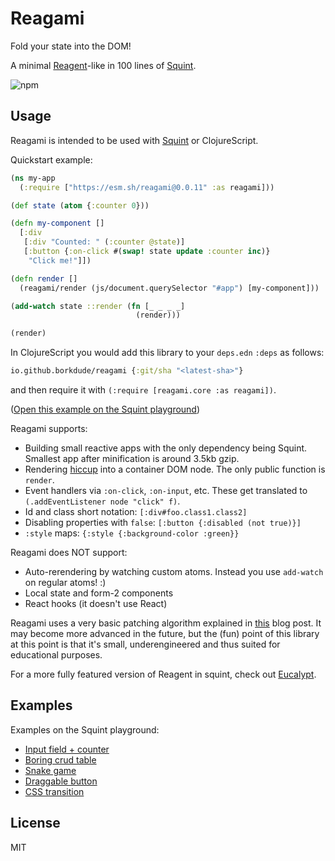 # Reagami

Fold your state into the DOM!

A minimal [Reagent](https://github.com/reagent-project/reagent)-like in 100 lines of [Squint](https://github.com/squint-cljs/squint).

![npm](https://img.shields.io/npm/v/reagami.svg)

## Usage

Reagami is intended to be used with [Squint](https://github.com/squint-cljs/squint) or ClojureScript.

Quickstart example:

``` clojure
(ns my-app
  (:require ["https://esm.sh/reagami@0.0.11" :as reagami]))

(def state (atom {:counter 0}))

(defn my-component []
  [:div
   [:div "Counted: " (:counter @state)]
   [:button {:on-click #(swap! state update :counter inc)}
    "Click me!"]])

(defn render []
  (reagami/render (js/document.querySelector "#app") [my-component]))

(add-watch state ::render (fn [_ _ _ _]
                            (render)))

(render)
```

In ClojureScript you would add this library to your `deps.edn` `:deps` as follows:

``` clojure
io.github.borkdude/reagami {:git/sha "<latest-sha>"}
```

and then require it with `(:require [reagami.core :as reagami])`.

([Open this example on the Squint playground](https://squint-cljs.github.io/squint/?src=gzip%3AH4sIAAAAAAAAE3VQu27DMAzc%2FRWMssiDH101BcgnZDSMQpWY2m30iEQ1CIL8e2FZMbpUHEQQd8c7chvB3BvpfQXARcBrmgPCwCYiH0XXYTRtnLqA8lOa%2BdC3ffvWMxAyQpmNdV1VXOMZIklC4JKcgYdQLlnCAP3zBbDLKuWMdxYtwTBWAIPQ808FpQF2zCwtgAHfJA5ZuR5X3EcichYewtlGXWb1DXseb9LvioHk9fJt7Nmq%2BrlQgR0z3OCOjeNmKqDVGFY7vITqypB%2FxU47lQxaaq8Jw%2F2EF1TkArC99J7VMPwNtR5Dat3cJKmpOBLiJXe2MLxDrpzm38dXRp31Sv8LZLQIB60BAAA%3D))

Reagami supports:

- Building small reactive apps with the only dependency being Squint. Smallest app after minification is around 3.5kb gzip.
- Rendering [hiccup](https://github.com/weavejester/hiccup) into a container DOM node. The only public function is `render`.
- Event handlers via `:on-click`, `:on-input`, etc. These get translated to `(.addEventListener node "click" f)`.
- Id and class short notation: `[:div#foo.class1.class2]`
- Disabling properties with `false`: `[:button {:disabled (not true)}]`
- `:style` maps: `{:style {:background-color :green}}`

Reagami does NOT support:

- Auto-rerendering by watching custom atoms. Instead you use `add-watch` on regular atoms! :)
- Local state and form-2 components
- React hooks (it doesn't use React)

Reagami uses a very basic patching algorithm explained in [this](https://blog.michielborkent.nl/reagami.html) blog
post. It may become more advanced in the future, but the (fun) point of this
library at this point is that it's small, underengineered and thus suited for
educational purposes.

For a more fully featured version of Reagent in squint, check out [Eucalypt](https://github.com/chr15m/eucalypt).

## Examples

Examples on the Squint playground:

- [Input field + counter](https://squint-cljs.github.io/squint/?src=gzip%3AH4sIAAAAAAAAE41TO2%2FbMBDe%2FSs%2BMyhADn5k5dAEKLJ2ySgYBSOeI7YSqZBHG4bh%2F15Qjwr2VHEQefwed6eT9AmdcX4FSB3pK7tIqETD3Ce921HqtqnZRTKfpnOv%2B%2B1%2B%2B%2FwsoE3CFDsotVpJS0ckNkyQhkOHq65D9kwRe%2BjUhDM4ZrrNWI%2FsUB1WQKWtO61QNh%2BZOXhcdfCbunX1HzzJdDb9elLOvS2vUc4HVrfCg3hvwvkFAnK8eR3QqohDnhvyDxcDafTFVSe%2BtDSk24YI%2FRmJ%2FG0ULqA%2BEmQfN4njnfBw6XyfGVd9Mm0myOl8Z7M8paoRcF%2BVSSnUmLhy8x3foNnET2KMwkrdFsv%2F7dHcfedrNVcD8WNgdLQWs6J0R0kn8i%2BQA%2BWxCrXUUeke4u1EHgNi0Zj79NhMEcmKf70s%2Fj8Do7itxUGVNQ1ODIHL%2FIUI%2BTvtbKhzR563X5ni5Z1aqrnIPZm%2BF2M%2B0gYO9%2BA6kmF6a6mcIKw7iTl3mYjX2DgLsUjgnv4R7GXbR%2BrJW6WWOY3kLcVxVuU08rspWPJGladfwFi7ORuum%2BlTaD3CCvHoUf3CsA5FpsRHk2n%2FF2krysiHAwAA)
- [Boring crud table](https://squint-cljs.github.io/squint/?src=gzip%3AH4sIAAAAAAAAE71WS28bNxC%2B61dMaBSggKwc9FJgAyQu2lx7aI5b1qDEkcR6l1yTs3IEwf%2B94GOftpz0UgkS9jHzceabb4bkxkMjtVkB8NLhY6cdQsWORK0vb2%2FRNxt%2FvHUoD7LRDErpId%2BI9Xq14gr3sLeuKbTRBJfSyAaBsRUsPiUqTdocPgO5Dp%2BzqzU7BE%2BSELgk28CllEY3svZweX6BkZHCcuOaz30YBqRSRXJ%2FB5UIGfkn2b7rF9gbqOKleInMaySoYvC8%2BJQ90koxpfWVYEAr4J4ccCeNsk3RdVqt16%2BsAMCl93ZXaJPhqyFXrURPXfwrtQKtntfh0yfnsLEnHPOTLxLsWhWj7lGVDusBD2hygpTs3kIaAh1DzCgiIPVAe421KrRpOyqO0qga3QqA%2FYnUOeNBQn4IdJSUl%2FVwknWHoA3Egjeyfb8C6IxCBw94fg9Pmo7ZaO9sA9b8dpTmgIAnNBSUVUXPBzzHwENZc0lzEuF1LkDMJJjme77ZAEJB0h2QoIjLTFlOyZxkrdVnqKLIBslwj4%2FAU5nGNxPnIHG5rTFRAlXirtAqeus98ANSoPVuKYDBcuwTkSRXlQnsUno61wiXcmtd4Ir93H4Db2utYFvL3QNb9EtJ5xaBEX6jRTeWidwfCSbkKhbaL4eC3HxPNEuk2Fs%2Fwabnf9MX4FnkZNv%2FEJaYdH565%2BxTL%2BfYz%2Bnxdche1GOGw5Ti48BK1us%2BRHLJuipJQbWoeY8opjbltiOyBj5%2B3GzJhF%2FROt1Id960XV0XTh%2BONCX5UirtA6oCbiwBn8kydOCyILXePaRWeHX0ROk%2FHdEMCV6zAuCL%2BZBVfhX25Qh6dXJMlA3G0no902vojoFw9lWekAH7ojSxq1xCJHMkMPKqgjDdnMuenhu%2BmKG5sLNA2F%2Fdhw%2B%2F%2F8KEENPZ65GK0POvbSxpxiy2pRfajK%2Bjcy%2BhkND%2F3ePjjvZKW2cNX23rifMbnSxWy2L9kOrf1jxPi98NI3ce%2BO77%2BueT08E1MfNJoWcCZb8qxcbMhFhU1%2FeVVfqUjUIqm8l%2F4cnpFvuK0xGlGoTdKzY8B%2FaHbJCJfDO5EMMI2lqVdzTeyDYlXt2DFPPs%2F76UD3hOBxQ2zsiCDYeCuaCqyRyVo0D40Mt3s2FQTaQtxIQUZy0VO9u01qChBTc391XZOgTeusBJjylgNUL6ASxihY6zDvg%2F%2FlbZXdegoc1jh%2B78FWvckXXAbmTbshQXV5bs3HjnUBJ%2BqTHcAVP6xPrsuEd6B2FbYSMEzN0D3ZvWYYtGzc9k8diSRkI%2BFt%2FmhyFuqOZMpJEShPgkaXfsj5llcukPM%2FcQvyJAhudpwXz9L76X4DewCwAA)
- [Snake game](https://squint-cljs.github.io/squint/?src=gzip%3AH4sIAAAAAAAAE41WW4%2BjNhR%2Bz684y6iS2YoJTLsvZGenlbqqql2pUi9PiFYOPiSeGJu1HRI6yn%2BvbJNAZpnVECngw%2BfP534g0kBDuVwAkFzjlz3XCEW0tbY1%2BXKJprk126VGuqENjyCnBoZFGceLBWFYg%2BH%2FIdylMaxWsNGcBQG5S493aRwgFQoBWYAgrbZBcA9Z2h4Di5IVgrHUolOFWtXAU24k3SEUxTvI0hKKH8PtB3crYQVccsupgABbK9Yv4HzljGsoMkgdsFEdlxvQfLO1E0itFIMiC%2BwjnRNPUFTwDh%2FA6j2ezjZL0FQy1SSBolwAFMSJEi6ttz%2BGZ%2BvysrVRHSaDaW4nMQfavrkYD0BqCcVTvsPeQBGAzhp%2FVtCm9JEw9lQOihJeA5HKDu%2Fji%2F5mNJgItFBskTIgHVZQkO%2BBSLsFUnNtbHBjDGkcpO7INB6Z5q95jmzCkcXO9pmt1OIDkHvwGjnjZlESD4OzvNKkUtKELc5mzzG8Xu%2BtoBcd4nnVj0ExT5DOIvoJIptFbLlNDlSIByBKA3kPR%2B%2B099C%2FQHnlsA%2F3cDynyId76MPziwcZFPUDEKMahJuzt75z6YXGjt6J4%2FI5g3MV%2B5p2oj01RlVg7CXJayoMzqgyUeTVe0J4R3iI0hjOUH5kUkhzTshRGPwGTRyuxWK1gr94gxqEUu2CPJqlQfubtKg7KqY1d5emAf4J%2B7WimkGlpNVKmAW5pYx97FDaz9xYlKjh0SwPXDJ1gGiHPVMHGS2GCsXg8VBWO%2ByB3CbuhpdQTCsb9i1zN9eYXs4RT8y4%2FiqY14GlBmGH%2FbdzLfpZa3X4u41Cd7j31VikkJXx%2BTHJ5kvzOckvzu5nNMmE55U0n7G21zSuQQ8siX9%2BDc0fro9f8yQTolfwMK7PeRN6sptHicbKQlEcoS%2BhUkL5KBS5Fz%2FlRyBv4eiRMeS9W%2FVhNTkrP3Bmh%2FGWb9Ep6hdTSM2FCPyncShsaINJSMcwFHxWXQ%2BB6QA4wU8%2BrUKiFDnjXTijyE23gadBEfI2TONB60GjK%2BmVp3Jje4HwlK%2BVZqghytojGCU4g7Wg1S6a9Wu%2BptVuo9VeMohuEOvodBqAq1Xox%2BeKqJWGoqV6aNNjnv%2FjbQVirAb3Pj5BMUbF74g2GlFGl%2BCuVtNZPUF7R0UaWVSOUOdhUB1q%2FyfouXrIYYtyfngWucVjiP271MU8S1PXt6RNho%2BeIZpRcM4Jol%2FdKb93qN9EZVyOH0laKTeJ%2FcB4NEumqn2D0t5%2B2aPu%2F0SBlVUaohvatlFQgDBl1TW40kgtfhToVhAx3kXxpdWgfQMJZxCNFHC93X0h3bYaW5RsmvwapYt1yLvh8245CJ3eUIzZGSyijCUHaqvt0NvyPMDPrfFf8L%2FS0Tl5OGx4%2Fh8hQm1YdAoAAA%3D%3D)
- [Draggable button](https://squint-cljs.github.io/squint/?src=gzip%3AH4sIAAAAAAAAE5VWXY%2FjNBR9n19xCS%2BOtEm7EiDkIO0K2DfgAYQEiqqVG98k3nHtrO10Ekb978gfyfRr0dA%2BpI3P%2FfC5xychysKBCfUAQKjBz6MwCHXWOzdYutmgPZS23xhkHTuI99tyW36XAWUW0q1dnj88EI4t7CVrHoteSywGbeGZTvDNdgt09pfTgrKOOQTCnD4EyNsICRcmxRHfgTMjnnzaqoI%2FnZDCzdCOqnFCKxuyKGiktvgO6gnmnW%2BdKQ7kByC%2FMtdv2N4CKWACQqertvI8h2%2B3%2BQMA3OBnIHS%2Bj%2FfdpModuqKRApUrDDYOajy60IJEB7UBUnboftSj4kJ1PwXg7x5HysIx06EDPLo834UWnqnENqyFq8nfUKeHgNUDmHyh4cMRlYOeKS7RLBwc9GixOOgjFmkFat22FmM%2FrVp7W7qb%2FDZJmfr%2FK3QSSIpheeQlfuYL7N8Ldl6xuwQmogWS5jHB%2FJKDGLTovkojf17G2zJp8fRl2ATTWRs3HzrD%2FJ%2FrlyrKF30ufI3DGVsq0LfS9XHlq6rAoF8D12OMDP%2BksA4VmkhqGTFhOr%2BkFfhkN09Ccf0E2RqXQSp10w7XT%2BqlodjKJ7tptLJaYil1BzQgPdCTVlVegrBPCoMgQt2GPheBSTygcqson%2BkjzhbqoDGnh93pNSo9U0MceZjNlYBy8Enzm4HQG%2FnkvnJ%2BWpFVBRxboRBmPRoI7C48kFmPwKRBxmfo2RFBnNVIVAK5cwCSONchMs6%2FPD3G%2Bf8Z3U3OcVgzguuZS5Kxl5p5bbFxyJYtnWn0RTercLhhXcf2Eov96JxWUPvt1pSLo69V0%2F4tkMEU1hl4H05V5KOmEZ%2Bcx7pZ%2BvP2TyEUxwm%2BvxwiHbQV3nIhY3ur5egwu0JE7%2FJl7hgtZMOU5VBdxQR7iyE3XhtDrgL2rHnsjFcqZI2W2tAYVmWnKKbsN%2B2gR4MwSGQWs7BZ8tSjArK4QeIh5r4g4hVUvIaMGzpSxfs0XBNxAV7PCA3DT2f%2Fjl8swOxnwzo4YLbLd6tKjNauaPRh0Mo%2FO6JGrqWzwAPa%2B4U2wX64bkZvIeXnEc38B0psnDaQfc2GIU2IcO30JbgxyBx%2BiO4DGRfHdZokWHwhOGQvKeAyfK%2F5XA4GB1T8XO8GFffmGLwxvXZs0k3fN9SXe42vJIzz4om5pk8PFkpjyOr1EL47n9LfjwXT738B1bnPCBYJAAA%3D)
- [CSS transition](https://squint-cljs.github.io/squint/?src=gzip%3AH4sIAAAAAAAAE4VTuW7jMBDt9RUTpqGAlewU2YJVmgW2TykIAU2OLGZ5hRzZMYz8%2B0Ky4mNXSMRC5PDN45uL%2BwxOGl8AcJHwbTAJoWE9UcxitcLs6tyvEsqtdOZpXa%2FrnwyEzDCb2rIsCq6xg0ySELik4OAo%2BrDDBJ20GT8%2BIR424b1SwcXg0RM0bQHQCG12cBSZDhbhKPZGUw%2FsYb2O76yAfz%2FRo9n29AVgI9WfbQqD15UKNiTgpgM%2BC3qaVJbAEmoGbGMHZOUCCSXpsyETPLD%2FCNf1YwaUGX%2FAhOtCchfjkqYLbFFMVtIif6gfS3Y%2BlIu6tMnRygOwzuJi9NKara8MocvAFHrCtAR7HTKZ7lCp4GksxRfQU8xs3xtajE0NKY%2BAGMxE8XHBiOArF4aMEznc87yX8W7ulCHq8TfnwgcqFxwtyh1%2B6zg9yX5PZ4esPfdbCoEWG250aERMCDymKtO5GO10c9On7SffRDcOythUr3mlgxoceqrfBkyHZ7SoaMzEvYzxXD2uA4VbuEooCX9ZdFPqtdld1ZpnpDuojAZ2TQO3FJugD3VMGNHrsrwMWEKvMZ0C5fOIrmbjqB6a25ScxldqXe0lqX7OsBAnl%2Btq885D8wLTakfuEXB6ed7%2FBcFoSnxLBAAA)

## License

MIT
